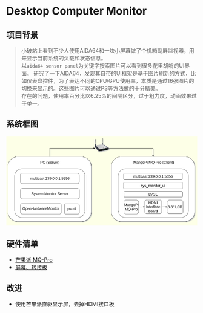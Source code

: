 # Desktop Computer Monitor
## 项目背景
> 小破站上看到不少人使用AIDA64和一块小屏幕做了个机箱副屏监视器，用来显示当前系统的负载和状态信息。  
以`aida64 sensor panel`为关键字搜索图片可以看到很多花里胡哨的UI界面。  研究了一下AIDA64，发现其自带的UI框架是基于图片刷新的方式，比如仪表盘控件，为了表达不同的CPU/GPU使用率，本质是通过16张图片的切换来显示的。这些图片可以通过PS等方法做的十分精美。  
存在的问题，使用率百分比以6.25%的间隔区分，过于粗力度，动画效果过于单一。

## 系统框图
![pic](diagram.png)

## 硬件清单
- [芒果派 MQ-Pro][1]
- [屏幕、转接板][2]

[1]:https://mangopi.org/mqpro
[2]:https://item.taobao.com/item.htm?spm=a1z09.2.0.0.15a12e8dkxJw4h&id=636337115556&_u=74jn04q02da

## 改进
- 使用芒果派直驱显示屏，去掉HDMI接口板

